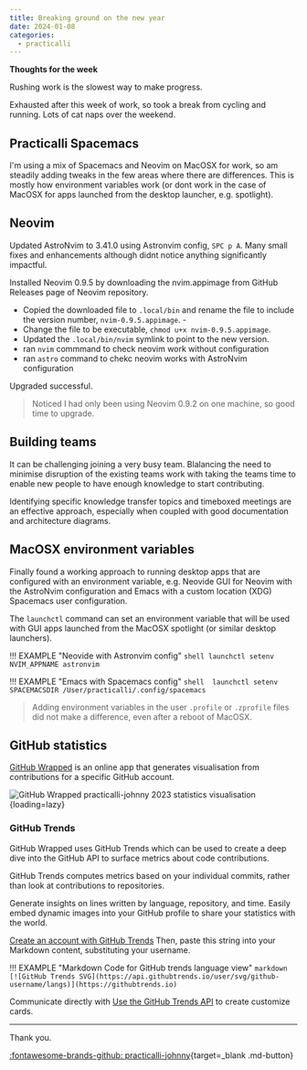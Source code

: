 ```yaml
---
title: Breaking ground on the new year
date: 2024-01-08
categories:
  - practicalli
---
```


**Thoughts for the week**

Rushing work is the slowest way to make progress.

Exhausted after this week of work, so took a break from cycling and running.  Lots of cat naps over the weekend.

<!-- more -->

## Practicalli Spacemacs

I'm using a mix of Spacemacs and Neovim on MacOSX for work, so am steadily adding tweaks in the few areas where there are differences.  This is mostly how environment variables work (or dont work in the case of MacOSX for apps launched from the desktop launcher, e.g. spotlight).

## Neovim

Updated AstroNvim to 3.41.0 using Astronvim config, `SPC p A`.  Many small fixes and enhancements although didnt notice anything significantly impactful.

Installed Neovim 0.9.5 by downloading the nvim.appimage from GitHub Releases page of Neovim repository.  

- Copied the downloaded file to `.local/bin` and rename the file to include the version number, `nvim-0.9.5.appimage`. - 
- Change the file to be executable, `chmod u+x nvim-0.9.5.appimage`. 
- Updated the `.local/bin/nvim` symlink to point to the new version.
- ran `nvim` commmand to check neovim work without configuration
- ran `astro` command to chekc neovim works with AstroNvim configuration

Upgraded successful.

> Noticed I had only been using Neovim 0.9.2 on one machine, so good time to upgrade.


## Building teams

It can be challenging joining a very busy team. Blalancing the need to minimise disruption of the existing teams work with taking the teams time to enable new people to have enough knowledge to start contributing.

Identifying specific knowledge transfer topics and timeboxed meetings are an effective approach, especially when coupled with good documentation and architecture diagrams.


## MacOSX environment variables

Finally found a working approach to running desktop apps that are configured with an environment variable, e.g. Neovide GUI for Neovim with the AstroNvim configuration and Emacs with a custom location (XDG) Spacemacs user configuration.  

The `launchctl` command can set an environment variable that will be used with GUI apps launched from the MacOSX spotlight (or similar desktop launchers).

!!! EXAMPLE "Neovide with Astronvim config"
    ```shell
    launchctl setenv NVIM_APPNAME astronvim
    ```

!!! EXAMPLE "Emacs with Spacemacs config"
    ```shell 
    launchctl setenv SPACEMACSDIR /User/practicalli/.config/spacemacs
    ```

> Adding environment variables in the user `.profile` or `.zprofile` files did not make a difference, even after a reboot of MacOSX.


## GitHub statistics

[GitHub Wrapped](https://www.githubwrapped.io/) is an online app that generates visualisation from contributions for a specific GitHub account. 

![GitHub Wrapped practicalli-johnny 2023 statistics visualisation](https://github.com/practicalli/graphic-design/blob/live/github/github-wrapped-2023-practicalli-johnny.png?raw=true){loading=lazy}


### GitHub Trends

GitHub Wrapped uses GitHub Trends which can be used to create a deep dive into the GitHub API to surface metrics about code contributions. 

GitHub Trends computes metrics based on your individual commits, rather than look at contributions to repositories. 

Generate insights on lines written by language, repository, and time. Easily embed dynamic images into your GitHub profile to share your statistics with the world. 

[Create an account with GitHub Trends](https://api.githubtrends.io/auth/signup/public) Then, paste this string into your Markdown content, substituting your username.

!!! EXAMPLE "Markdown Code for GitHub trends language view"
    ```markdown
    [![GitHub Trends SVG](https://api.githubtrends.io/user/svg/github-username/langs)](https://githubtrends.io)
    ```

Communicate directly with [Use the GitHub Trends API](https://github.com/avgupta456/github-trends/blob/main/docs/API.md) to create customize cards.

---
Thank you.

[:fontawesome-brands-github: practicalli-johnny](https://github.com/practicalli-johnny){target=_blank .md-button}

